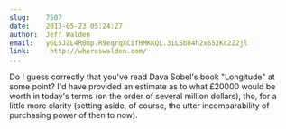 ```yaml
---
slug:    7507
date:    2013-05-23 05:24:27
author:  Jeff Walden
email:   yGL5JZL4R0mp.R9eqrqXCifHMKKQL.3iLSb84h2x652Kc2Z2jl
link:     http://whereswalden.com/
...
```


Do I guess correctly that you've read Dava Sobel's book "Longitude" at
some point?  I'd have provided an estimate as to what £20000 would be
worth in today's terms (on the order of several million dollars), tho,
for a little more clarity (setting aside, of course, the utter
incomparability of purchasing power of then to now).
